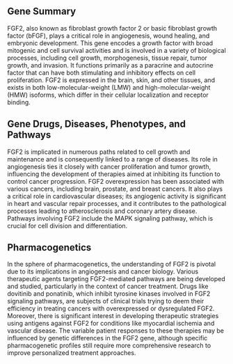 ## Gene Summary
FGF2, also known as fibroblast growth factor 2 or basic fibroblast growth factor (bFGF), plays a critical role in angiogenesis, wound healing, and embryonic development. This gene encodes a growth factor with broad mitogenic and cell survival activities and is involved in a variety of biological processes, including cell growth, morphogenesis, tissue repair, tumor growth, and invasion. It functions primarily as a paracrine and autocrine factor that can have both stimulating and inhibitory effects on cell proliferation. FGF2 is expressed in the brain, skin, and other tissues, and exists in both low-molecular-weight (LMW) and high-molecular-weight (HMW) isoforms, which differ in their cellular localization and receptor binding.

## Gene Drugs, Diseases, Phenotypes, and Pathways
FGF2 is implicated in numerous paths related to cell growth and maintenance and is consequently linked to a range of diseases. Its role in angiogenesis ties it closely with cancer proliferation and tumor growth, influencing the development of therapies aimed at inhibiting its function to control cancer progression. FGF2 overexpression has been associated with various cancers, including brain, prostate, and breast cancers. It also plays a critical role in cardiovascular diseases; its angiogenic activity is significant in heart and vascular repair processes, and it contributes to the pathological processes leading to atherosclerosis and coronary artery disease. Pathways involving FGF2 include the MAPK signaling pathway, which is crucial for cell division and differentiation.

## Pharmacogenetics
In the sphere of pharmacogenetics, the understanding of FGF2 is pivotal due to its implications in angiogenesis and cancer biology. Various therapeutic agents targeting FGF2-mediated pathways are being developed and studied, particularly in the context of cancer treatment. Drugs like dovitinib and ponatinib, which inhibit tyrosine kinases involved in FGF2 signaling pathways, are subjects of clinical trials trying to deem their efficiency in treating cancers with overexpressed or dysregulated FGF2. Moreover, there is significant interest in developing therapeutic strategies using antigens against FGF2 for conditions like myocardial ischemia and vascular disease. The variable patient responses to these therapies may be influenced by genetic differences in the FGF2 gene, although specific pharmacogenetic profiles still require more comprehensive research to improve personalized treatment approaches.